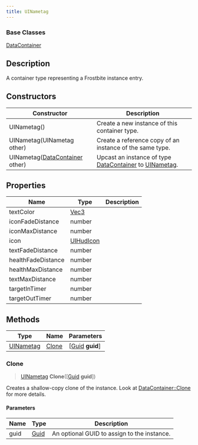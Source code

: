 ```yaml
---
title: UINametag
---
```

### Base Classes

[DataContainer](/vext/ref/shared/class/datacontainer)

## Description

A container type representing a Frostbite instance entry.

## Constructors

| Constructor                                                          | Description                                                                                               |
| -------------------------------------------------------------------- | --------------------------------------------------------------------------------------------------------- |
| UINametag()                                                          | Create a new instance of this container type.                                                             |
| UINametag(UINametag other)                                           | Create a reference copy of an instance of the same type.                                                  |
| UINametag([DataContainer](/vext/ref/shared/class/datacontainer) other) | Upcast an instance of type [DataContainer](/vext/ref/shared/class/datacontainer) to [UINametag](/vext/ref/fb/uinametag/). |

## Properties

| Name               | Type                              | Description |
| ------------------ | --------------------------------- | ----------- |
| textColor          | [Vec3](/vext/ref/shared/class/vec3) |             |
| iconFadeDistance   | number                            |             |
| iconMaxDistance    | number                            |             |
| icon               | [UIHudIcon](/vext/ref/fb/uihudicon/)            |             |
| textFadeDistance   | number                            |             |
| healthFadeDistance | number                            |             |
| healthMaxDistance  | number                            |             |
| textMaxDistance    | number                            |             |
| targetInTimer      | number                            |             |
| targetOutTimer     | number                            |             |

## Methods

| Type                   | Name            | Parameters                                     |
| ---------------------- | --------------- | ---------------------------------------------- |
| [UINametag](/vext/ref/fb/uinametag/) | [Clone](#clone) | \[[Guid](/vext/ref/shared/class/guid) **guid**\] |

### Clone

> [UINametag](/vext/ref/fb/uinametag/) **Clone**(\[[Guid](/vext/ref/shared/class/guid) **guid**\])

Creates a shallow-copy clone of the instance. Look at [DataContainer::Clone](/vext/ref/shared/class/datacontainer#clone) for more details.

#### Parameters

| Name | Type         | Description                                 |
| ---- | ------------ | ------------------------------------------- |
| guid | [Guid](/vext/ref/shared/class/guid/) | An optional GUID to assign to the instance. |
